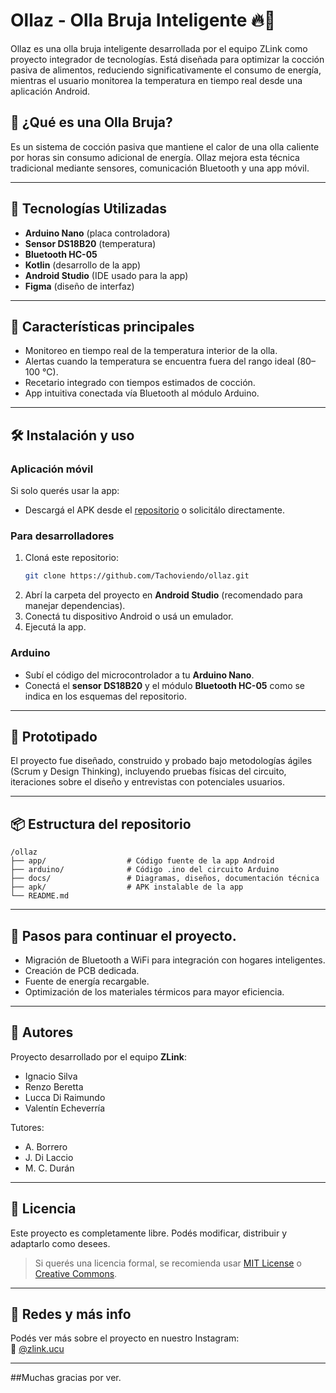 # Ollaz - Olla Bruja Inteligente 🔥📱

Ollaz es una olla bruja inteligente desarrollada por el equipo ZLink como proyecto integrador de tecnologías. Está diseñada para optimizar la cocción pasiva de alimentos, reduciendo significativamente el consumo de energía, mientras el usuario monitorea la temperatura en tiempo real desde una aplicación Android.

## 🌱 ¿Qué es una Olla Bruja?

Es un sistema de cocción pasiva que mantiene el calor de una olla caliente por horas sin consumo adicional de energía. Ollaz mejora esta técnica tradicional mediante sensores, comunicación Bluetooth y una app móvil.

---

## 🧠 Tecnologías Utilizadas

- **Arduino Nano** (placa controladora)
- **Sensor DS18B20** (temperatura)
- **Bluetooth HC-05**
- **Kotlin** (desarrollo de la app)
- **Android Studio** (IDE usado para la app)
- **Figma** (diseño de interfaz)

---

## 📲 Características principales

- Monitoreo en tiempo real de la temperatura interior de la olla.
- Alertas cuando la temperatura se encuentra fuera del rango ideal (80–100 °C).
- Recetario integrado con tiempos estimados de cocción.
- App intuitiva conectada vía Bluetooth al módulo Arduino.

---

## 🛠️ Instalación y uso

### Aplicación móvil

Si solo querés usar la app:

- Descargá el APK desde el [repositorio](https://github.com/Tachoviendo/ollaz) o solicitálo directamente.

### Para desarrolladores

1. Cloná este repositorio:
   ```bash
   git clone https://github.com/Tachoviendo/ollaz.git
   ```
2. Abrí la carpeta del proyecto en **Android Studio** (recomendado para manejar dependencias).
3. Conectá tu dispositivo Android o usá un emulador.
4. Ejecutá la app.

### Arduino

- Subí el código del microcontrolador a tu **Arduino Nano**.
- Conectá el **sensor DS18B20** y el módulo **Bluetooth HC-05** como se indica en los esquemas del repositorio.

---

## 🧪 Prototipado

El proyecto fue diseñado, construido y probado bajo metodologías ágiles (Scrum y Design Thinking), incluyendo pruebas físicas del circuito, iteraciones sobre el diseño y entrevistas con potenciales usuarios.

---

## 📦 Estructura del repositorio

```
/ollaz
├── app/                  # Código fuente de la app Android
├── arduino/              # Código .ino del circuito Arduino
├── docs/                 # Diagramas, diseños, documentación técnica
├── apk/                  # APK instalable de la app
└── README.md
```

---

## 🚀 Pasos para continuar el proyecto.

- Migración de Bluetooth a WiFi para integración con hogares inteligentes.
- Creación de PCB dedicada.
- Fuente de energía recargable.
- Optimización de los materiales térmicos para mayor eficiencia.

---

## 👥 Autores

Proyecto desarrollado por el equipo **ZLink**:
- Ignacio Silva
- Renzo Beretta
- Lucca Di Raimundo
- Valentín Echeverría

Tutores:
- A. Borrero
- J. Di Laccio
- M. C. Durán

---

## 🪪 Licencia

Este proyecto es completamente libre. Podés modificar, distribuir y adaptarlo como desees.

> Si querés una licencia formal, se recomienda usar [MIT License](https://opensource.org/licenses/MIT) o [Creative Commons](https://creativecommons.org/licenses/by/4.0/).

---

## 📸 Redes y más info

Podés ver más sobre el proyecto en nuestro Instagram:  
🔗 [@zlink.ucu](https://www.instagram.com/zlink.ucu)

---

##Muchas gracias por ver.
